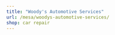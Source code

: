 ```yaml
---
title: "Woody's Automotive Services"
url: /mesa/woodys-automotive-services/
shop: car repair
---
```

